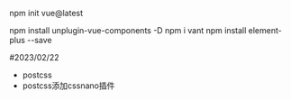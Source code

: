 

npm init vue@latest


npm install unplugin-vue-components -D
npm i vant
npm install element-plus --save


#2023/02/22
 

 - postcss
 - postcss添加cssnano插件
